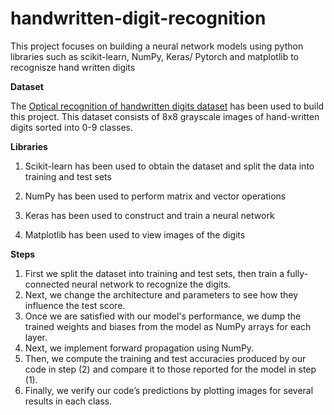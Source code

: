 

# handwritten-digit-recognition
This project focuses on building a neural network models using 
python libraries such as scikit-learn, NumPy, 
Keras/ Pytorch and matplotlib to recognisze hand written digits

**Dataset**

The [Optical recognition of handwritten digits dataset](https://scikit-learn.org/stable/datasets/toy_dataset.html#digits-dataset) 
has been used to build this project. This dataset consists of 8x8 grayscale images of hand-written digits sorted into 0-9 
classes. 


**Libraries**

1. Scikit-learn has been used to obtain
the dataset and split the data into training and test sets

2. NumPy has been used to perform matrix and vector operations

3. Keras has been used to construct and train a neural network

4. Matplotlib has been used to view images of the digits

**Steps**

1. First we split the dataset into training and test sets, then train a fully-connected neural network to recognize the digits.
2. Next, we change the architecture and parameters to see how they influence the test score.
3. Once we are satisfied with our model's performance, we dump the trained weights and biases from the model as NumPy arrays for each layer. 
4. Next, we implement forward propagation using NumPy.
5. Then, we compute the training and test accuracies produced by our code in step (2) and compare it to those reported for the model in step (1).
6. Finally, we verify our code’s predictions by plotting images for several results in each class.

